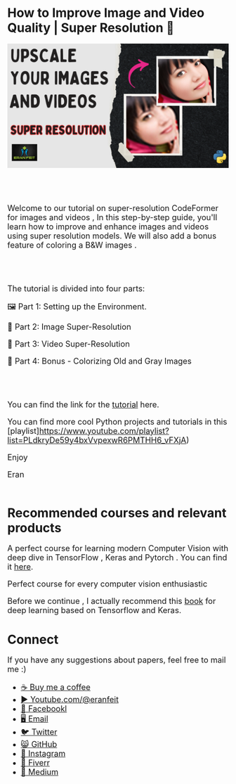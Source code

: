 # How to Improve Image and Video Quality | Super Resolution 🌟

<p align="center">
  <img width="800" src="Upscale your Images and videos using SUPER RESOLUTION.png" "image">
</p>

##
<br/><br/> 

<font size= "4" >
Welcome to our tutorial on super-resolution CodeFormer for images and videos ,
In this step-by-step guide, you'll learn how to improve and enhance images and videos using super resolution models.
We will also add a bonus feature of coloring a B&W images .

<br/><br/> 

The tutorial is divided into four parts:

🖼️ Part 1: Setting up the Environment.

🧠 Part 2: Image Super-Resolution

🚀 Part 3: Video Super-Resolution

🔮 Part 4: Bonus - Colorizing Old and Gray Images

<br/><br/> 

You can find the link for the [tutorial](https://youtu.be/sjhZjsvfN_o) here. 

You can find more cool Python projects and tutorials in this [playlist]https://www.youtube.com/playlist?list=PLdkryDe59y4bxVvpexwR6PMTHH6_vFXjA)

Enjoy

Eran
<br/><br/> 

</font>

# Recommended courses and relevant products 
<font size= "4" >

A perfect course for learning modern Computer Vision with deep dive in TensorFlow , Keras and Pytorch . You can find it [here](http://bit.ly/3HeDy1V).

Perfect course for every computer vision enthusiastic

Before we continue , I actually recommend this [book](https://amzn.to/3STWZ2N) for deep learning based on Tensorflow and Keras. 



</font>

# Connect

<font size= "4" >
If you have any suggestions about papers, feel free to mail me :)

- [☕ Buy me a coffee](https://ko-fi.com/eranfeit)
- [▶️ Youtube.com/@eranfeit](https://www.youtube.com/channel/UCTiWJJhaH6BviSWKLJUM9sg)
- [🐙 Facebookl](https://www.facebook.com/groups/3080601358933585)
- [🖥️ Email](mailto:feitgemel@gmail.com)
- [🐦 Twitter](https://twitter.com/eran_feit )
- [😸 GitHub](https://github.com/feitgemel)
- [📸 Instagram](https://www.instagram.com/eran_feit/)
- [🤝 Fiverr ](https://www.fiverr.com/s/mB3Pbb)
- [📝 Medium ](https://medium.com/@feitgemel)


</font>


